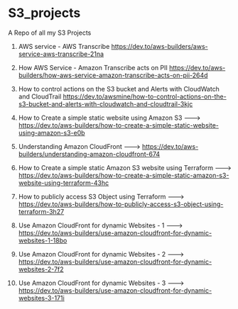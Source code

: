# S3_projects
A Repo of all my S3 Projects

1. AWS service - AWS Transcribe https://dev.to/aws-builders/aws-service-aws-transcribe-21na

2. How AWS Service - Amazon Transcribe acts on PII https://dev.to/aws-builders/how-aws-service-amazon-transcribe-acts-on-pii-264d

3. How to control actions on the S3 bucket and Alerts with CloudWatch and CloudTrail https://dev.to/awsmine/how-to-control-actions-on-the-s3-bucket-and-alerts-with-cloudwatch-and-cloudtrail-3kjc

4. How to Create a simple static website using Amazon S3 ---> https://dev.to/aws-builders/how-to-create-a-simple-static-website-using-amazon-s3-e0b

5. Understanding Amazon CloudFront ---> https://dev.to/aws-builders/understanding-amazon-cloudfront-674

6. How to Create a simple static Amazon S3 website using Terraform ---> https://dev.to/aws-builders/how-to-create-a-simple-static-amazon-s3-website-using-terraform-43hc

7. How to publicly access S3 Object using Terraform ---> https://dev.to/aws-builders/how-to-publicly-access-s3-object-using-terraform-3h27

8. Use Amazon CloudFront for dynamic Websites - 1 ---> https://dev.to/aws-builders/use-amazon-cloudfront-for-dynamic-websites-1-18bo

9. Use Amazon CloudFront for dynamic Websites - 2 ---> https://dev.to/aws-builders/use-amazon-cloudfront-for-dynamic-websites-2-7f2

10. Use Amazon CloudFront for dynamic Websites - 3 ---> https://dev.to/aws-builders/use-amazon-cloudfront-for-dynamic-websites-3-171i
